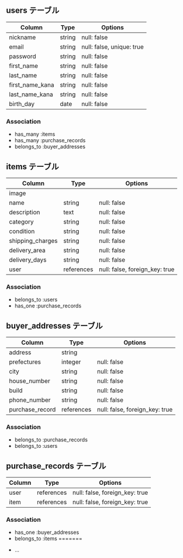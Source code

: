 ## users テーブル

| Column           | Type       | Options                   |
| ---------        | ------     | ----------------------    |
| nickname         | string     | null: false               |
| email            | string     | null: false, unique: true |
| password         | string     | null: false               |
| first_name       | string     | null: false               |
| last_name        | string     | null: false               |
| first_name_kana  | string     | null: false               |
| last_name_kana   | string     | null: false               |
| birth_day        | date       | null: false               |



### Association

- has_many :items
- has_many :purchase_records
- belongs_to :buyer_addresses

## items テーブル

| Column           | Type       | Options                        |
| ---------        | ------     | ----------------------         |
| image            |            |                                |
| name             | string     | null: false                    |
| description      | text       | null: false                    |
| category         | string     | null: false                    |
| condition        | string     | null: false                    |
| shipping_charges | string     | null: false                    |
| delivery_area    | string     | null: false                    |
| delivery_days    | string     | null: false                    |
| user             | references | null: false, foreign_key: true |

### Association


- belongs_to :users
- has_one :purchase_records




## buyer_addresses テーブル

| Column           | Type       | Options                        |
| ---------        | ------     | ----------------------         |
| address          | string     |                                |
| prefectures      | integer    | null: false                    |
| city             | string     | null: false                    |
| house_number     | string     | null: false                    |
| build            | string     | null: false                    |
| phone_number     | string     | null: false                    |
| purchase_record  | references | null: false, foreign_key: true |


### Association

- belongs_to :purchase_records
- belongs_to :users



## purchase_records テーブル

| Column       | Type       | Options                        |
| -------      | ---------- | ------------------------------ |
| user         | references | null: false, foreign_key: true |
| item         | references | null: false, foreign_key: true |

### Association

- has_one    :buyer_addresses
- belongs_to :items
=======
* ...


